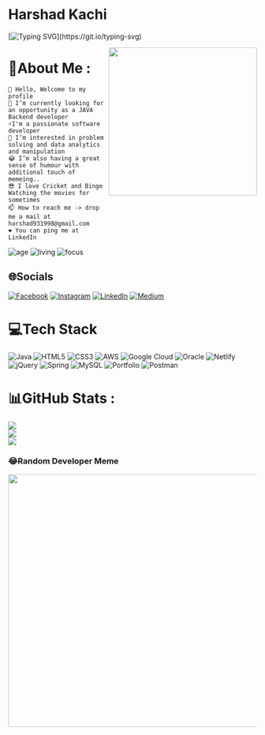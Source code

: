 # Harshad Kachi

[![Typing SVG](https://readme-typing-svg.herokuapp.com/?lines=Java+Backend+Developer;Software+Engineer;)](https://git.io/typing-svg)


<img align='right' src="https://media2.giphy.com/media/qgQUggAC3Pfv687qPC/giphy.gif?cid=ecf05e47cq8zq18nxebpo5t2r1dgnmyddibdq953rd74v2xb&rid=giphy.gif&ct=g" height="" width="300" alt="">

# 💫About Me :

    👋 Hello, Welcome to my profile
    🌱 I’m currently looking for an opportunity as a JAVA Backend developer
    ⚡I'm a passionate software developer
    👀 I’m interested in problem solving and data analytics and manipulation
    😂 I’m also having a great sense of humour with additional touch of memeing..
    😎 I love Cricket and Binge Watching the movies for sometimes
    📫 How to reach me -> drop me a mail at harshad931998@gmail.com
    ❤️ You can ping me at LinkedIn
    
![age](https://img.shields.io/badge/age-24-blue&height="20")
![living](https://img.shields.io/badge/living-Pune,Maharashtra-maroon)
![focus](https://img.shields.io/badge/focus-SoftwareDevelopment-teal)


## 🌐Socials
[![Facebook](https://img.shields.io/badge/Facebook-%231877F2.svg?logo=Facebook&logoColor=white)](https://facebook.com/https://www.facebook.com/harshad.kachi.5) [![Instagram](https://img.shields.io/badge/Instagram-%23E4405F.svg?logo=Instagram&logoColor=white)](https://instagram.com/https://www.instagram.com/harshadkachi_0756) [![LinkedIn](https://img.shields.io/badge/LinkedIn-%230077B5.svg?logo=linkedin&logoColor=white)](https://linkedin.com/in/https://www.linkedin.com/in/harshad-kachi-58568a1b1) [![Medium](https://img.shields.io/badge/Medium-12100E?logo=medium&logoColor=white)](https://medium.com/@https://medium.com/@harshkachi98) 

# 💻Tech Stack
![Java](https://img.shields.io/badge/java-%23ED8B00.svg?style=for-the-badge&logo=java&logoColor=white) ![HTML5](https://img.shields.io/badge/html5-%23E34F26.svg?style=for-the-badge&logo=html5&logoColor=white) ![CSS3](https://img.shields.io/badge/css3-%231572B6.svg?style=for-the-badge&logo=css3&logoColor=white) ![AWS](https://img.shields.io/badge/AWS-%23FF9900.svg?style=for-the-badge&logo=amazon-aws&logoColor=white) ![Google Cloud](https://img.shields.io/badge/Google%20Cloud-%234285F4.svg?style=for-the-badge&logo=google-cloud&logoColor=white) ![Oracle](https://img.shields.io/badge/Oracle-F80000?style=for-the-badge&logo=oracle&logoColor=white) ![Netlify](https://img.shields.io/badge/netlify-%23000000.svg?style=for-the-badge&logo=netlify&logoColor=#00C7B7) ![jQuery](https://img.shields.io/badge/jquery-%230769AD.svg?style=for-the-badge&logo=jquery&logoColor=white) ![Spring](https://img.shields.io/badge/spring-%236DB33F.svg?style=for-the-badge&logo=spring&logoColor=white) ![MySQL](https://img.shields.io/badge/mysql-%2300f.svg?style=for-the-badge&logo=mysql&logoColor=white) ![Portfolio](https://img.shields.io/badge/Portfolio-%23000000.svg?style=for-the-badge&logo=firefox&logoColor=#FF7139) ![Postman](https://img.shields.io/badge/Postman-FF6C37?style=for-the-badge&logo=postman&logoColor=white)
# 📊GitHub Stats :
![](https://github-readme-stats.vercel.app/api?username=harshkachi&theme=radical&hide_border=false&include_all_commits=false&count_private=false)<br/>
![](https://github-readme-streak-stats.herokuapp.com/?user=harshkachi&theme=radical&hide_border=false)<br/>
![](https://github-readme-stats.vercel.app/api/top-langs/?username=harshkachi&theme=radical&hide_border=false&include_all_commits=false&count_private=false&layout=compact)

### 😂Random Developer Meme
<img src="https://random-memer.herokuapp.com/" width="512px"/>
